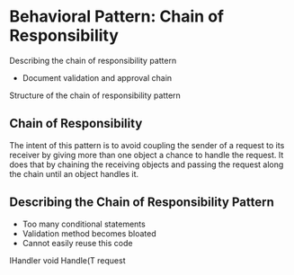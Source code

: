 # Behavioral Pattern: Chain of Responsibility

Describing the chain of responsibility pattern 
- Document validation and approval chain

Structure of the chain of responsibility pattern

## Chain of Responsibility
The intent of this pattern is to avoid coupling the sender of a request to 
its receiver by giving more than one object a chance to handle the 
request. It does that by chaining the receiving objects and passing the 
request along the chain until an object handles it. 

## Describing the Chain of Responsibility Pattern

- Too many conditional statements
- Validation method becomes bloated
- Cannot easily reuse this code

IHandler<T>
void Handle(T request